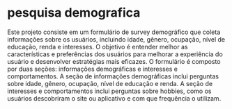 # pesquisa demografica
 Este projeto consiste em um formulário de survey demográfico que coleta informações sobre os usuários, incluindo idade, gênero, ocupação, nível de educação, renda e interesses. O objetivo é entender melhor as características e preferências dos usuários para melhorar a experiência do usuário e desenvolver estratégias mais eficazes.  O formulário é composto por duas seções: informações demográficas e interesses e comportamentos. A seção de informações demográficas inclui perguntas sobre idade, gênero, ocupação, nível de educação e renda. A seção de interesses e comportamentos inclui perguntas sobre hobbies, como os usuários descobriram o site ou aplicativo e com que frequência o utilizam.
